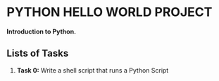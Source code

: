 # PYTHON HELLO WORLD PROJECT
**Introduction to Python.**

## Lists of Tasks
1. **Task 0:** Write a shell script that runs a Python Script 
